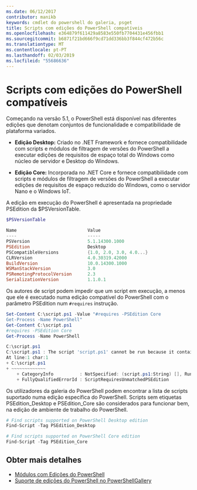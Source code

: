 ```yaml
---
ms.date: 06/12/2017
contributor: manikb
keywords: cmdlet do powershell do galeria, psget
title: Scripts com edições do PowerShell compatíveis
ms.openlocfilehash: e364879f611429a8583e550fb7704431e456fbb1
ms.sourcegitcommit: b6871f21bd666f9cd71dd336bb3f844cf472b56c
ms.translationtype: MT
ms.contentlocale: pt-PT
ms.lasthandoff: 02/03/2019
ms.locfileid: "55686636"
---
```

# <a name="script-with-compatible-powershell-editions"></a>Scripts com edições do PowerShell compatíveis

Começando na versão 5.1, o PowerShell está disponível nas diferentes edições que denotam conjuntos de funcionalidade e compatibilidade de plataforma variados.

- **Edição Desktop:** Criado no .NET Framework e fornece compatibilidade com scripts e módulos de filtragem de versões do PowerShell a executar edições de requisitos de espaço total do Windows como núcleo de servidor e Desktop do Windows.

- **Edição Core:** Incorporada no .NET Core e fornece compatibilidade com scripts e módulos de filtragem de versões do PowerShell a executar edições de requisitos de espaço reduzido do Windows, como o servidor Nano e o Windows IoT.

A edição em execução do PowerShell é apresentada na propriedade PSEdition da $PSVersionTable.

```powershell
$PSVersionTable

Name                           Value
----                           -----
PSVersion                      5.1.14300.1000
PSEdition                      Desktop
PSCompatibleVersions           {1.0, 2.0, 3.0, 4.0...}
CLRVersion                     4.0.30319.42000
BuildVersion                   10.0.14300.1000
WSManStackVersion              3.0
PSRemotingProtocolVersion      2.3
SerializationVersion           1.1.0.1
```

Os autores de script podem impedir que um script em execução, a menos que ele é executado numa edição compatível do PowerShell com o parâmetro PSEdition num `#requires` instrução.

```powershell
Set-Content C:\script.ps1 -Value "#requires -PSEdition Core
Get-Process -Name PowerShell"
Get-Content C:\script.ps1
#requires -PSEdition Core
Get-Process -Name PowerShell

C:\script.ps1
C:\script.ps1 : The script 'script.ps1' cannot be run because it contained a "#requires" statement for PowerShell editions 'Core'. The edition of PowerShell that is required by the script does not match the currently running PowerShell Desktop edition.
At line:1 char:1
+ C:\script.ps1
+ ~~~~~~~~~~~~~
    + CategoryInfo          : NotSpecified: (script.ps1:String) [], RuntimeException
    + FullyQualifiedErrorId : ScriptRequiresUnmatchedPSEdition
```

Os utilizadores da galeria do PowerShell podem encontrar a lista de scripts suportado numa edição específica do PowerShell.
Scripts sem etiquetas PSEdition_Desktop e PSEdition_Core são considerados para funcionar bem, na edição de ambiente de trabalho do PowerShell.

```powershell
# Find scripts supported on PowerShell Desktop edition
Find-Script -Tag PSEdition_Desktop

# Find scripts supported on PowerShell Core edition
Find-Script -Tag PSEdition_Core
```

## <a name="more-details"></a>Obter mais detalhes

- [Módulos com Edições do PowerShell](module-psedition-support.md)
- [Suporte de edições do PowerShell no PowerShellGallery](../how-to/finding-packages/searching-by-compatibility.md)
